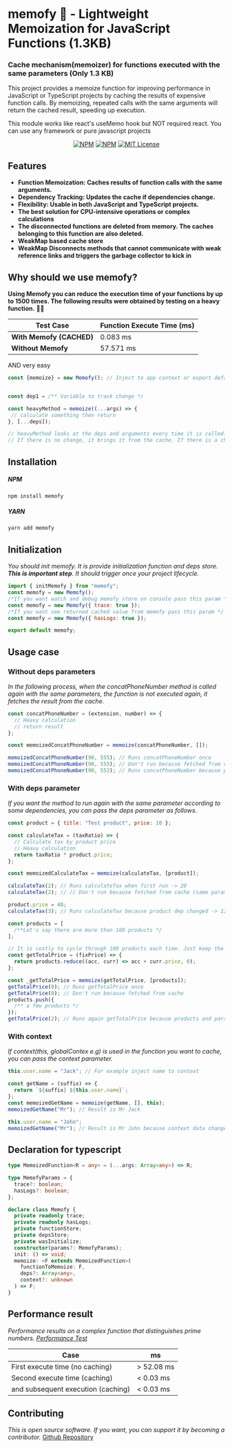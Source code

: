 # memofy 🚀 - Lightweight Memoization for JavaScript Functions (1.3KB)

### Cache mechanism(memoizer) for functions executed with the same parameters (Only 1.3 KB)

This project provides a memoize function for improving performance in JavaScript or TypeScript projects by caching the results of expensive function calls. By memoizing, repeated calls with the same arguments will return the cached result, speeding up execution.

This module works like react's useMemo hook but NOT required react. You can use any framework or pure javascript projects

<p align="center">
  <a href="https://www.npmjs.com/package/@ahmetilhn/memofy"><img alt="NPM" src="https://img.shields.io/npm/v/@ahmetilhn/memofy.svg" /></a>
  <a href="https://img.shields.io/npm/dy/@ahmetilhn/memofy"><img alt="NPM" src="https://img.shields.io/npm/dy/@ahmetilhn/memofy" /></a>
  <a href="https://github.com/transitive-bullshit/agentic/blob/main/license"><img alt="MIT License" src="https://img.shields.io/badge/license-MIT-blue" /></a>
</p>

## Features

- **Function Memoization: Caches results of function calls with the same arguments.**
- **Dependency Tracking: Updates the cache if dependencies change.**
- **Flexibility: Usable in both JavaScript and TypeScript projects.**
- **The best solution for CPU-intensive operations or complex calculations**
- **The disconnected functions are deleted from memory. The caches belonging to this function are also deleted.**
- **WeakMap based cache store**
- **WeakMap Disconnects methods that cannot communicate with weak reference links and triggers the garbage collector to kick in**

## Why should we use memofy?

**Using Memofy you can reduce the execution time of your functions by up to 1500 times. The following results were obtained by testing on a heavy function.** 💪🏼

| Test Case                | Function Execute Time (ms) |
| ------------------------ | -------------------------- |
| **With Memofy (CACHED)** | 0.083 ms                   |
| **Without Memofy**       | 57.571 ms                  |

AND very easy

```js
const {memoize} = new Memofy(); // Inject to app context or export default for app


const dep1 = /** Variable to track change */

const heavyMethod = memoize((...args) => {
 // calculate something then return
}, [...deps]);

// heavyMethod looks at the deps and arguments every time it is called.
// If there is no change, it brings it from the cache. If there is a change, it runs the function again
```

## Installation

##### NPM

```bash
npm install memofy
```

##### YARN

```bash
yarn add memofy
```

## Initialization

_You should init memofy. It is provide initialization function and deps store. **This is important step**. It should trigger once your project lifecycle._

```js
import { initMemofy } from "memofy";
const memofy = new Memofy();
/*If you want watch and debug memofy store on console pass this param */
const memofy = new Memofy({ trace: true });
/*If you want see returned cached value from memofy pass this param */
const memofy = new Memofy({ hasLogs: true });

export default memofy;
```

## Usage case

### Without deps parameters

_In the following process, when the concatPhoneNumber method is called again with the same parameters, the function is not executed again, it fetches the result from the cache._

```js
const concatPhoneNumber = (extension, number) => {
  // Heavy calculation
  // return result
};

const memoizedConcatPhoneNumber = memoize(concatPhoneNumber, []);

memoizedConcatPhoneNumber(90, 555); // Runs concatPhoneNumber once
memoizedConcatPhoneNumber(90, 555); // Don't run because fetched from cache (same parameter)
memoizedConcatPhoneNumber(90, 552); // Runs concatPhoneNumber because params is changed
```

### With deps parameter

_If you want the method to run again with the same parameter according to some dependencies, you can pass the deps parameter as follows._

```js
const product = { title: "Test product", price: 10 };

const calculateTax = (taxRatio) => {
  // Calculate tax by product price
  // Heavy calculation
  return taxRatio * product.price;
};

const memoizedCalculateTax = memoize(calculateTax, [product]);

calculateTax(2); // Runs calculateTax when first run -> 20
calculateTax(2); // // Don't run because fetched from cache (same parameter and same deps) -> 20

product.price = 40;
calculateTax(3); // Runs calculateTax because product dep changed -> 120
```

```js
const products = [
  /**Let's say there are more than 100 products */
];

// It is costly to cycle through 100 products each time. Just keep the result in the cache when it runs once.
const getTotalPrice = (fixPrice) => {
  return products.reduce((acc, curr) => acc + curr.price, 0);
};

const _getTotalPrice = memoize(getTotalPrice, [products]);
getTotalPrice(0); // Runs getTotalPrice once
getTotalPrice(0); // Don't run because fetched from cache
products.push({
  /** a few products */
});
getTotalPrice(2); // Runs again getTotalPrice because products and parameter changed
```

### With context

_If context(this, globalContex e.g) is used in the function you want to cache, you can pass the context parameter._

```js
this.user.name = "Jack"; // For example inject name to context

const getName = (suffix) => {
  return `${suffix} ${this.user.name}`;
};
const memoizedGetName = memoize(getName, [], this);
memoizedGetName("Mr"); // Result is Mr Jack

this.user.name = "John";
memoizedGetName("Mr"); // Result is Mr John because context data changed
```

## Declaration for typescript

```ts
type MemoizedFunction<R = any> = (...args: Array<any>) => R;

type MemofyParams = {
  trace?: boolean;
  hasLogs?: boolean;
};

declare class Memofy {
  private readonly trace;
  private readonly hasLogs;
  private functionStore;
  private depsStore;
  private wasInitialize;
  constructor(params?: MemofyParams);
  init: () => void;
  memoize: <F extends MemoizedFunction>(
    functionToMemoize: F,
    deps?: Array<any>,
    context?: unknown
  ) => F;
}
```

## Performance result

_Performance results on a complex function that distinguishes prime numbers. [Performance Test](https://github.com/ahmetilhn/memofy/blob/master/__tests__/performance.test.ts)_

| Case                               | ms         |
| ---------------------------------- | ---------- |
| First execute time (no caching)    | > 52.08 ms |
| Second execute time (caching)      | < 0.03 ms  |
| and subsequent execution (caching) | < 0.03 ms  |

## Contributing

_This is open source software. If you want, you can support it by becoming a contributor._ [Github Repository](https://github.com/ahmetilhn/memofy)
